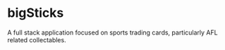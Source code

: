# bigSticks
A full stack application focused on sports trading cards, particularly AFL related collectables.
